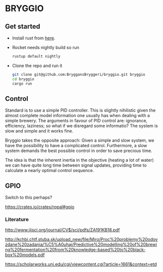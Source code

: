 # BRYGGIO

## Get started

 - Install rust from [here](https://www.rust-lang.org/tools/install).

 - Rocket needs nightly build so run
   ```bash
   rustup default nightly
   ```

 - Clone the repo and run it
   ```bash
   git clone git@github.com:BryggansBryggeri/bryggio.git bryggio
   cd bryggio
   cargo run
   ```

## Control

Standard is to use a simple PID controller. This is slightly nihilistic given the almost complete model information one usually has when dealing with a simple brewery.
The arguments in favour of PID control are: ignorance, efficiency, laziness; so what if we disregard some informatio? The system is slow and simple and it works fine.

Bryggio takes the opposite approach: Given a simple and slow system, we have the possibility to have a complicated control. Furthermore, a slow system demands the best possible control in order to save precious time.

The idea is that the inherent inertia in the objective (heating a lot of water) we can have quite long time between signal updates, providing time to calculate a nearly optimal control sequence.

## GPIO

Switch to this perhaps?

https://crates.io/crates/rppal#gpio

### Literature
http://www.iiisci.org/journal/CV$/sci/pdfs/ZA191KB18.pdf

http://kchbi.chtf.stuba.sk/upload_new/file/Miro/Proc%20problemy%20odovzdane%20zadania/%C5%A0uhaj/Predictive%20modelling%20of%20brewing%20fermentation%20from%20knowledge-based%20to%20black-box%20models.pdf

https://scholarworks.uni.edu/cgi/viewcontent.cgi?article=1661&context=etd
